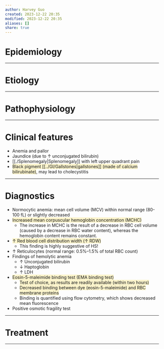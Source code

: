```yaml
---
author: Harvey Guo
created: 2023-12-22 20:35
modified: 2023-12-22 20:35
aliases: []
share: true
---
```


# Epidemiology


---
# Etiology


---
# Pathophysiology


---
# Clinical features
- Anemia and pallor
- Jaundice (due to ↑ unconjugated bilirubin)
- [[./Splenomegaly|Splenomegaly]] with left upper quadrant pain
- <span style="background:rgba(240, 200, 0, 0.2)">Black pigment [[../GI/Gallstones|gallstones]] (made of calcium bilirubinate)</span>, may lead to cholecystitis

---
# Diagnostics
- Normocytic anemia: mean cell volume (MCV) within normal range (80-100 fL) or slightly decreased
- <span style="background:rgba(240, 200, 0, 0.2)">Increased mean corpuscular hemoglobin concentration (MCHC)</span>
	- The increase in MCHC is the result of a decrease in RBC cell volume (caused by a decrease in RBC water content), whereas the hemoglobin content remains constant.
- <span style="background:rgba(240, 200, 0, 0.2)">↑ Red blood cell distribution width (↑ RDW)</span>
	- This finding is highly suggestive of HS!
- ↑ Reticulocytes (normal range: 0.5%–1.5% of total RBC count)
- Findings of hemolytic anemia
	- ↑ Unconjugated bilirubin
	- ↓ Haptoglobin
	- ↑ LDH
- <span style="background:rgba(240, 200, 0, 0.2)">Eosin-5-maleimide binding test (EMA binding test)</span>
	- <span style="background:rgba(240, 200, 0, 0.2)">Test of choice, as results are readily available (within two hours)</span>
	- <span style="background:rgba(240, 200, 0, 0.2)">Decreased binding between dye (eosin-5-maleimide) and RBC membrane proteins</span>
	- Binding is quantified using flow cytometry, which shows decreased mean fluorescence
- Positive osmotic fragility test

---
# Treatment


---
